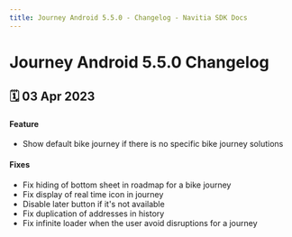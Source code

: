 ```yaml
---
title: Journey Android 5.5.0 - Changelog - Navitia SDK Docs
---
```


# Journey Android 5.5.0 Changelog

<h2>🗓 03 Apr 2023</h2>

#### Feature
- Show default bike journey if there is no specific bike journey solutions

#### Fixes
- Fix hiding of bottom sheet in roadmap for a bike journey
- Fix display of real time icon in journey
- Disable later button if it's not available
- Fix duplication of addresses in history
- Fix infinite loader when the user avoid disruptions for a journey
